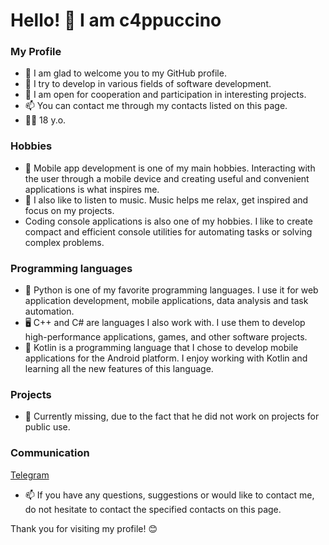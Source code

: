 # Hello! 👋 I am c4ppuccino

### My Profile

- 🔭 I am glad to welcome you to my GitHub profile.
- 🌱 I try to develop in various fields of software development.
- 👯 I am open for cooperation and participation in interesting projects.
- 📫 You can contact me through my contacts listed on this page.
- 👨‍💻 18 y.o.

### Hobbies

- 📱 Mobile app development is one of my main hobbies. Interacting with the user through a mobile device and creating useful and convenient applications is what inspires me.
- 🎵 I also like to listen to music. Music helps me relax, get inspired and focus on my projects.
- Coding console applications is also one of my hobbies. I like to create compact and efficient console utilities for automating tasks or solving complex problems.

### Programming languages

- 🐍 Python is one of my favorite programming languages. I use it for web application development, mobile applications, data analysis and task automation.
- 🖥️ C++ and C# are languages I also work with. I use them to develop high-performance applications, games, and other software projects.
- 📱 Kotlin is a programming language that I chose to develop mobile applications for the Android platform. I enjoy working with Kotlin and learning all the new features of this language.

### Projects

- 📂 Currently missing, due to the fact that he did not work on projects for public use.

### Communication
[Telegram](https://t.me/c4appuccinoFAQBot)

- 📫 If you have any questions, suggestions or would like to contact me, do not hesitate to contact the specified contacts on this page.

Thank you for visiting my profile! 😊
